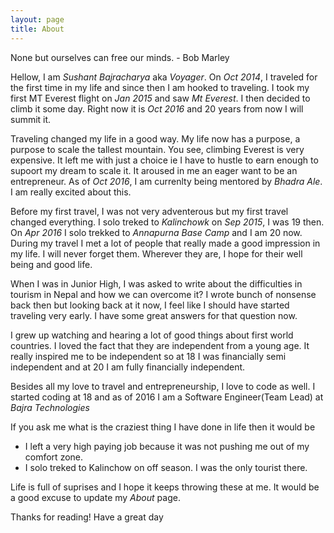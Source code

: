 ```yaml
---
layout: page
title: About
---
```


<p class="message">
  None but ourselves can free our minds. - Bob Marley
</p>

Hellow, I am *Sushant Bajracharya* aka *Voyager*. On *Oct 2014*, I traveled for the first time in my life and since then I am hooked to traveling. I took my first MT Everest flight on *Jan 2015* and saw *Mt Everest*. I then decided to climb it some day. Right now it is *Oct 2016* and 20 years from now I will summit it.

Traveling changed my life in a good way. My life now has a purpose, a purpose to scale the tallest mountain. You see, climbing Everest is very expensive. It left me with just a choice ie I have to hustle to earn enough to supoort my dream to scale it. It aroused in me an eager want to be an entrepreneur. As of *Oct 2016*, I am currenlty being mentored by *Bhadra Ale*. I am really excited about this.

Before my first travel, I was not very adventerous but my first travel changed everything. I solo treked to *Kalinchowk* on *Sep 2015*, I was 19 then. On *Apr 2016* I solo trekked to *Annapurna Base Camp* and I am 20 now. During my travel I met a lot of people that really made a good impression in my life. I will never forget them. Wherever they are, I hope for their well being and good life.

When I was in Junior High, I was asked to write about the difficulties in tourism in Nepal and how we can overcome it? I wrote bunch of nonsense back then but looking back at it now, I feel like I should have started traveling very early. I have some great answers for that question now.

I grew up watching and hearing a lot of good things about first world countries. I loved the fact that they are independent from a young age. It really inspired me to be independent so at 18 I was financially semi independent and at 20 I am fully financially independent.

Besides all my love to travel and entrepreneurship, I love to code as well. I started coding at 18 and as of 2016 I am a Software Engineer(Team Lead) at *Bajra Technologies*

If you ask me what is the craziest thing I have done in life then it would be

* I left a very high paying job because it was not pushing me out of my comfort zone.
* I solo treked to Kalinchow on off season. I was the only tourist there.

Life is full of suprises and I hope it keeps throwing these at me. It would be a good excuse to update my *About* page.

Thanks for reading! Have a great day
